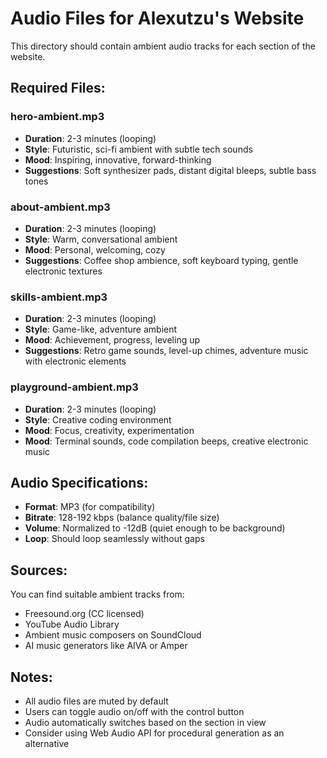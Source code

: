 # Audio Files for Alexutzu's Website

This directory should contain ambient audio tracks for each section of the website.

## Required Files:

### hero-ambient.mp3
- **Duration**: 2-3 minutes (looping)
- **Style**: Futuristic, sci-fi ambient with subtle tech sounds
- **Mood**: Inspiring, innovative, forward-thinking
- **Suggestions**: Soft synthesizer pads, distant digital bleeps, subtle bass tones

### about-ambient.mp3
- **Duration**: 2-3 minutes (looping) 
- **Style**: Warm, conversational ambient
- **Mood**: Personal, welcoming, cozy
- **Suggestions**: Coffee shop ambience, soft keyboard typing, gentle electronic textures

### skills-ambient.mp3
- **Duration**: 2-3 minutes (looping)
- **Style**: Game-like, adventure ambient
- **Mood**: Achievement, progress, leveling up
- **Suggestions**: Retro game sounds, level-up chimes, adventure music with electronic elements

### playground-ambient.mp3
- **Duration**: 2-3 minutes (looping)
- **Style**: Creative coding environment
- **Mood**: Focus, creativity, experimentation
- **Mood**: Terminal sounds, code compilation beeps, creative electronic music

## Audio Specifications:
- **Format**: MP3 (for compatibility)
- **Bitrate**: 128-192 kbps (balance quality/file size)
- **Volume**: Normalized to -12dB (quiet enough to be background)
- **Loop**: Should loop seamlessly without gaps

## Sources:
You can find suitable ambient tracks from:
- Freesound.org (CC licensed)
- YouTube Audio Library
- Ambient music composers on SoundCloud
- AI music generators like AIVA or Amper

## Notes:
- All audio files are muted by default
- Users can toggle audio on/off with the control button
- Audio automatically switches based on the section in view
- Consider using Web Audio API for procedural generation as an alternative